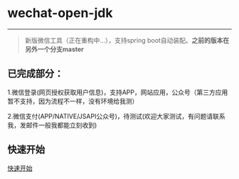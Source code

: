 # wechat-open-jdk

----------------------------
> 新版微信工具（正在重构中...），支持spring boot自动装配。**之前的版本在另外一个分支master**

## 已完成部分：

1.微信登录(网页授权获取用户信息)，支持APP，网站应用，公众号（第三方应用暂不支持，因为流程不一样，没有环境给我测）

2.微信支付(APP/NATIVE/JSAPI公众号)，待测试(欢迎大家测试，有问题请联系我，发邮件一般我都能立刻收到)

## 快速开始

[快速开始](https://github.com/zeemood/wechat-open-sdk/wiki/Wechat-Open-SDK-%E5%BC%95%E8%A8%80)

